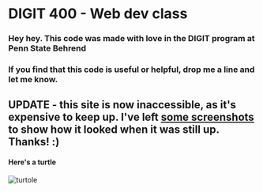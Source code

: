 # DIGIT 400 - Web dev class 

### Hey hey. This code was made with love in the DIGIT program at Penn State Behrend
### If you find that this code is useful or helpful, drop me a line and let me know.

## UPDATE - this site is now inaccessible, as it's expensive to keep up. I've left [some screenshots](https://drive.google.com/open?id=1EWnomhVD8qSPhxrmNz6m45qgJIhVh1_J) to show how it looked when it was still up. Thanks! :)

#### Here's a turtle

![turtole](http://i.imgur.com/rYTzqeX.png)
